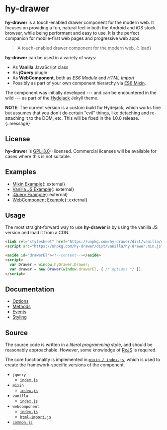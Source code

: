 # hy-drawer

**hy-drawer** is a touch-enabled drawer component for the modern web.
It focuses on providing a fun, natural feel in both the Android and iOS stock browser,
while being performant and easy to use.
It is the perfect companion for mobile-first web pages and progressive web apps.

> A touch-enabled drawer component for the modern web.
{:.lead}

**hy-drawer** can be used in a variety of ways:
* As **Vanilla** JavaScript class
* As **jQuery** plugin
* As **WebComponent**, both as *ES6 Module* and *HTML Import*
* Possibly as part of your own component hierarchy via [ES6 Mixin][esmixins].

The component was initially developed --- and can be encountered in the wild ---
as part of the [Hydejack](https://qwtel.com/hydejack/) Jekyll theme.

**NOTE**: The current version is a custom build for Hydejack, which works fine but assumes that you don't do certain "evil" things,
like detaching and re-attaching it to the DOM, etc. This will be fixed in the 1.0.0 release.
{:.message}

## License
**hy-drawer** is [GPL-3.0](LICENSE.md)--licensed.
Commercial licenses will be available for cases where this is not suitable.

## Examples
* [Mixin Example](example/mixin/index.html){:.external}
* [Vanilla JS Example](example/vanilla/index.html){:.external}
* [jQuery Example](example/jquery/index.html){:.external}
* [WebComponent Example](example/webcomponent/index.html){:.external}

## Usage
The most straight-forward way to use **hy-drawer** is by using the vanilla JS version and load it from a CDN:

~~~html
<link rel="stylesheet" href="https://unpkg.com/hy-drawer/dist/vanilla/style.css">
<script src="https://unpkg.com/hy-drawer/dist/vanilla/hy-drawer.min.js"></script>
~~~

~~~html
<aside id="drawerEl"><!--content--></aside>
<script>
  var Drawer = window.hyDrawer.Drawer;
  var drawer = new Drawer(window.drawerEl, { /* options */ });
</script>
~~~

## Documentation

* [Options](doc/options.md)
* [Methods](doc/methods.md)
* [Events](doc/events.md)
* [Styling](doc/styling.md)

## Source
The source code is written in a *literal programming* style, and should be reasonably approachable.
However, some knowledge of [RxJS] is required.

The core functionality is implemented in [`mixin / index.js`](doc/source/mixin/index.md),
which is used to create the framework-specific versions of the component.

* `jquery`
  * [`index.js`](doc/source/jquery/index.md)
* `mixin`
  * [`index.js`](doc/source/mixin/index.md)
* `vanilla`
  * [`index.js`](doc/source/vanilla/index.md)
* `webcomponent`
  * [`index.js`](doc/source/webcomponent/index.md)
  * [`html-import.js`](doc/source/webcomponent/html-import.md)
* [`common.js`](doc/source/common.md)


[esmixins]: http://justinfagnani.com/2015/12/21/real-mixins-with-javascript-classes/
[rxjs]: https://github.com/ReactiveX/rxjs
